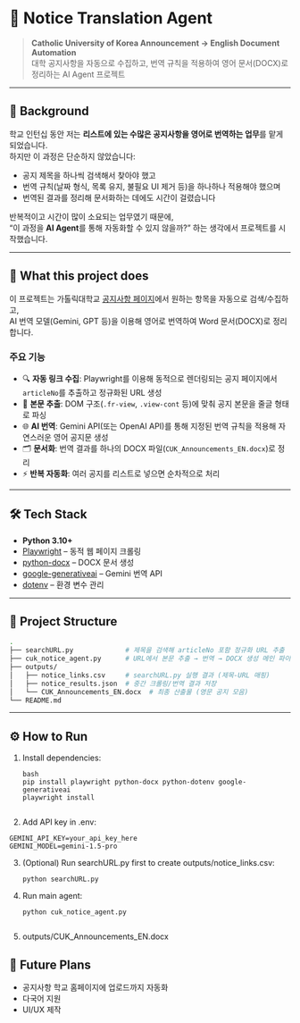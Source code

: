 # 📢 Notice Translation Agent

> **Catholic University of Korea Announcement → English Document Automation**  
> 대학 공지사항을 자동으로 수집하고, 번역 규칙을 적용하여 영어 문서(DOCX)로 정리하는 AI Agent 프로젝트

---

## 📝 Background

학교 인턴십 동안 저는 **리스트에 있는 수많은 공지사항을 영어로 번역하는 업무**를 맡게 되었습니다.  
하지만 이 과정은 단순하지 않았습니다:

- 공지 제목을 하나씩 검색해서 찾아야 했고  
- 번역 규칙(날짜 형식, 목록 유지, 불필요 UI 제거 등)을 하나하나 적용해야 했으며  
- 번역된 결과를 정리해 문서화하는 데에도 시간이 걸렸습니다  

반복적이고 시간이 많이 소요되는 업무였기 때문에,  
“이 과정을 **AI Agent**를 통해 자동화할 수 있지 않을까?” 하는 생각에서 프로젝트를 시작했습니다.  

---

## 🚀 What this project does

이 프로젝트는 가톨릭대학교 [공지사항 페이지](https://www.catholic.ac.kr/ko/campuslife/notice.do)에서 원하는 항목을 자동으로 검색/수집하고,  
AI 번역 모델(Gemini, GPT 등)을 이용해 영어로 번역하여 Word 문서(DOCX)로 정리합니다.

### 주요 기능
- 🔍 **자동 링크 수집**: Playwright를 이용해 동적으로 렌더링되는 공지 페이지에서 `articleNo`를 추출하고 정규화된 URL 생성  
- 📄 **본문 추출**: DOM 구조(`.fr-view`, `.view-cont` 등)에 맞춰 공지 본문을 줄글 형태로 파싱  
- 🌐 **AI 번역**: Gemini API(또는 OpenAI API)를 통해 지정된 번역 규칙을 적용해 자연스러운 영어 공지문 생성  
- 🗂️ **문서화**: 번역 결과를 하나의 DOCX 파일(`CUK_Announcements_EN.docx`)로 정리  
- ⚡ **반복 자동화**: 여러 공지를 리스트로 넣으면 순차적으로 처리  

---

## 🛠️ Tech Stack

- **Python 3.10+**
- [Playwright](https://playwright.dev/python/) – 동적 웹 페이지 크롤링
- [python-docx](https://python-docx.readthedocs.io/) – DOCX 문서 생성
- [google-generativeai](https://ai.google.dev/) – Gemini 번역 API
- [dotenv](https://pypi.org/project/python-dotenv/) – 환경 변수 관리

---

## 📂 Project Structure
```bash
.
├── searchURL.py             # 제목을 검색해 articleNo 포함 정규화 URL 추출
├── cuk_notice_agent.py      # URL에서 본문 추출 → 번역 → DOCX 생성 메인 파이프라인
├── outputs/
│   ├── notice_links.csv     # searchURL.py 실행 결과 (제목-URL 매핑)
│   ├── notice_results.json  # 중간 크롤링/번역 결과 저장
│   └── CUK_Announcements_EN.docx  # 최종 산출물 (영문 공지 모음)
└── README.md
```
---

## ⚙️ How to Run

1. Install dependencies:
   ```
   bash
   pip install playwright python-docx python-dotenv google-generativeai
   playwright install
  
2.	Add API key in .env:
   ```
  GEMINI_API_KEY=your_api_key_here
  GEMINI_MODEL=gemini-1.5-pro
  ```
3. (Optional) Run searchURL.py first to create outputs/notice_links.csv:
   ```
   python searchURL.py
    ```
4. 	Run main agent:
	 ```
    python cuk_notice_agent.py
   
5. outputs/CUK_Announcements_EN.docx

## 🔮 Future Plans
- 공지사항 학교 홈페이지에 업로드까지 자동화
- 다국어 지원
- UI/UX 제작
